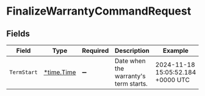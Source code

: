 # FinalizeWarrantyCommandRequest


## Fields

| Field                                      | Type                                       | Required                                   | Description                                | Example                                    |
| ------------------------------------------ | ------------------------------------------ | ------------------------------------------ | ------------------------------------------ | ------------------------------------------ |
| `TermStart`                                | [*time.Time](https://pkg.go.dev/time#Time) | :heavy_minus_sign:                         | Date when the warranty's term starts.      | 2024-11-18 15:05:52.184 +0000 UTC          |